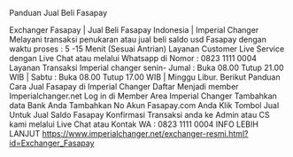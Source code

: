 Panduan Jual Beli Fasapay



Exchanger Fasapay | Jual Beli Fasapay Indonesia | Imperial Changer 
Melayani transaksi penukaran atau jual beli saldo usd Fasapay dengan waktu proses : 5 -15 Menit (Sesuai Antrian) Layanan Customer Live Service dengan Live Chat atau melalui Whatsapp di Nomor : 0823 1111 0004 Layanan Transaksi Imperial changer senin- Jumal : Buka 08.00 Tutup 21.00 WIB | Sabtu : Buka 08.00 Tutup 17.00 WIB | Minggu Libur.
Berikut Panduan Cara Jual Fasapay di Imperial Changer
Daftar Menjadi member Imperialchanger.net 
Log in di Member Area Imperial Changer 
Tambahkan data Bank Anda 
Tambahkan No Akun Fasapay.com Anda 
Klik Tombol Jual Untuk Jual Saldo Fasapay 
Konfirmasi Transaksi anda ke Admin atau CS kami melalui Live Chat atau Kontak WA : 0823 1111 0004
INFO LEBIH LANJUT https://www.imperialchanger.net/exchanger-resmi.html?id=Exchanger_Fasapay
